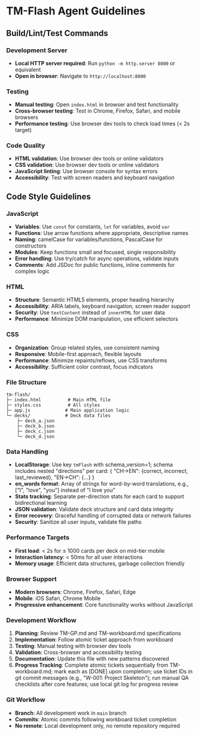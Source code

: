 # TM-Flash Agent Guidelines

## Build/Lint/Test Commands

### Development Server
- **Local HTTP server required**: Run `python -m http.server 8000` or equivalent
- **Open in browser**: Navigate to `http://localhost:8000`

### Testing
- **Manual testing**: Open `index.html` in browser and test functionality
- **Cross-browser testing**: Test in Chrome, Firefox, Safari, and mobile browsers
- **Performance testing**: Use browser dev tools to check load times (< 2s target)

### Code Quality
- **HTML validation**: Use browser dev tools or online validators
- **CSS validation**: Use browser dev tools or online validators
- **JavaScript linting**: Use browser console for syntax errors
- **Accessibility**: Test with screen readers and keyboard navigation

## Code Style Guidelines

### JavaScript
- **Variables**: Use `const` for constants, `let` for variables, avoid `var`
- **Functions**: Use arrow functions where appropriate, descriptive names
- **Naming**: camelCase for variables/functions, PascalCase for constructors
- **Modules**: Keep functions small and focused, single responsibility
- **Error handling**: Use try/catch for async operations, validate inputs
- **Comments**: Add JSDoc for public functions, inline comments for complex logic

### HTML
- **Structure**: Semantic HTML5 elements, proper heading hierarchy
- **Accessibility**: ARIA labels, keyboard navigation, screen reader support
- **Security**: Use `textContent` instead of `innerHTML` for user data
- **Performance**: Minimize DOM manipulation, use efficient selectors

### CSS
- **Organization**: Group related styles, use consistent naming
- **Responsive**: Mobile-first approach, flexible layouts
- **Performance**: Minimize repaints/reflows, use CSS transforms
- **Accessibility**: Sufficient color contrast, focus indicators

### File Structure
```
tm-flash/
├─ index.html          # Main HTML file
├─ styles.css          # All styles
├─ app.js             # Main application logic
└─ decks/             # Deck data files
    ├─ deck_a.json
    ├─ deck_b.json
    ├─ deck_c.json
    └─ deck_d.json
```

### Data Handling
- **LocalStorage**: Use key `tmFlash` with schema_version=1; schema includes nested "directions" per card: { "CH->EN": {correct, incorrect, last_reviewed}, "EN->CH": {...} }
- **en_words format**: Array of strings for word-by-word translations, e.g., ["I", "love", "you"] instead of "I love you"
- **Stats tracking**: Separate per-direction stats for each card to support bidirectional learning
- **JSON validation**: Validate deck structure and card data integrity
- **Error recovery**: Graceful handling of corrupted data or network failures
- **Security**: Sanitize all user inputs, validate file paths

### Performance Targets
- **First load**: < 2s for ≤ 1000 cards per deck on mid-tier mobile
- **Interaction latency**: < 50ms for all user interactions
- **Memory usage**: Efficient data structures, garbage collection friendly

### Browser Support
- **Modern browsers**: Chrome, Firefox, Safari, Edge
- **Mobile**: iOS Safari, Chrome Mobile
- **Progressive enhancement**: Core functionality works without JavaScript

### Development Workflow
1. **Planning**: Review TM-GP.md and TM-workboard.md specifications
2. **Implementation**: Follow atomic ticket approach from workboard
3. **Testing**: Manual testing with browser dev tools
4. **Validation**: Cross-browser and accessibility testing
5. **Documentation**: Update this file with new patterns discovered
6. **Progress Tracking**: Complete atomic tickets sequentially from TM-workboard.md; mark each as [DONE] upon completion; use ticket IDs in git commit messages (e.g., "W-001: Project Skeleton"); run manual QA checklists after core features; use local git log for progress review

### Git Workflow
- **Branch**: All development work in `main` branch
- **Commits**: Atomic commits following workboard ticket completion
- **No remote**: Local development only, no remote repository required
